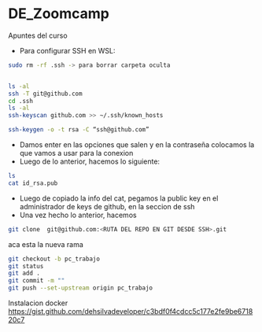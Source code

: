 # DE_Zoomcamp

Apuntes del curso

* Para configurar SSH en WSL:

```bash
sudo rm -rf .ssh -> para borrar carpeta oculta


ls -al
ssh -T git@github.com
cd .ssh
ls -al
ssh-keyscan github.com >> ~/.ssh/known_hosts

ssh-keygen -o -t rsa -C “ssh@github.com”

```

* Damos enter en las opciones que salen y en la contraseña colocamos la que vamos a usar para la conexion
* Luego de lo anterior, hacemos lo siguiente:

```bash
ls
cat id_rsa.pub

```

* Luego de copiado la info del cat, pegamos la public key en el administrador de keys de github, en la seccion de ssh
* Una vez hecho lo anterior, hacemos

```bash
git clone  git@github.com:<RUTA DEL REPO EN GIT DESDE SSH>.git
```

aca esta la nueva rama

```bash
git checkout -b pc_trabajo
git status
git add .
git commit -m ""
git push --set-upstream origin pc_trabajo
```

Instalacion docker
https://gist.github.com/dehsilvadeveloper/c3bdf0f4cdcc5c177e2fe9be671820c7




